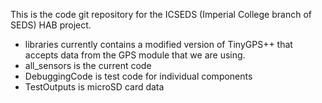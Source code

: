 This is the code git repository for the ICSEDS (Imperial College branch of SEDS) HAB project.

 * libraries currently contains a modified version of TinyGPS++ that accepts data from the GPS module that we are using.
 * all_sensors is the current code
 * DebuggingCode is test code for individual components
 * TestOutputs is microSD card data
